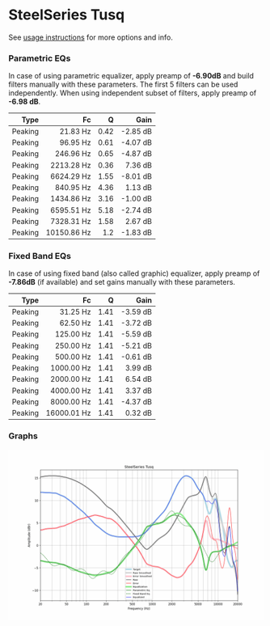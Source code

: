 # SteelSeries Tusq
See [usage instructions](https://github.com/jaakkopasanen/AutoEq#usage) for more options and info.

### Parametric EQs
In case of using parametric equalizer, apply preamp of **-6.90dB** and build filters manually
with these parameters. The first 5 filters can be used independently.
When using independent subset of filters, apply preamp of **-6.98 dB**.

| Type    | Fc          |    Q | Gain     |
|--------:|------------:|-----:|---------:|
| Peaking | 21.83 Hz    | 0.42 | -2.85 dB |
| Peaking | 96.95 Hz    | 0.61 | -4.07 dB |
| Peaking | 246.96 Hz   | 0.65 | -4.87 dB |
| Peaking | 2213.28 Hz  | 0.36 | 7.36 dB  |
| Peaking | 6624.29 Hz  | 1.55 | -8.01 dB |
| Peaking | 840.95 Hz   | 4.36 | 1.13 dB  |
| Peaking | 1434.86 Hz  | 3.16 | -1.00 dB |
| Peaking | 6595.51 Hz  | 5.18 | -2.74 dB |
| Peaking | 7328.31 Hz  | 1.58 | 2.67 dB  |
| Peaking | 10150.86 Hz | 1.2  | -1.83 dB |

### Fixed Band EQs
In case of using fixed band (also called graphic) equalizer, apply preamp of **-7.86dB**
(if available) and set gains manually with these parameters.

| Type    | Fc          |    Q | Gain     |
|--------:|------------:|-----:|---------:|
| Peaking | 31.25 Hz    | 1.41 | -3.59 dB |
| Peaking | 62.50 Hz    | 1.41 | -3.72 dB |
| Peaking | 125.00 Hz   | 1.41 | -5.59 dB |
| Peaking | 250.00 Hz   | 1.41 | -5.21 dB |
| Peaking | 500.00 Hz   | 1.41 | -0.61 dB |
| Peaking | 1000.00 Hz  | 1.41 | 3.99 dB  |
| Peaking | 2000.00 Hz  | 1.41 | 6.54 dB  |
| Peaking | 4000.00 Hz  | 1.41 | 3.37 dB  |
| Peaking | 8000.00 Hz  | 1.41 | -4.37 dB |
| Peaking | 16000.01 Hz | 1.41 | 0.32 dB  |

### Graphs
![](./SteelSeries%20Tusq.png)
